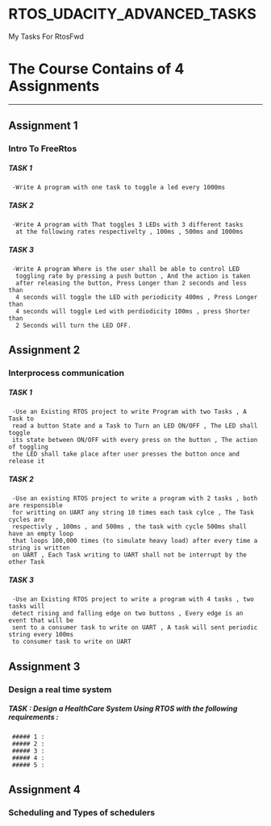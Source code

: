 # RTOS_UDACITY_ADVANCED_TASKS
My Tasks For RtosFwd

 # The Course Contains of 4 Assignments 
 ------------------------------------------------------------------------------------------------------------------------------
 ## Assignment 1 
  ### Intro To FreeRtos
   ##### TASK 1
     -Write A program with one task to toggle a led every 1000ms
   ##### TASK 2
     -Write A program with That toggles 3 LEDs with 3 different tasks
      at the following rates respectivelty , 100ms , 500ms and 1000ms
   ##### TASK 3
     -Write A program Where is the user shall be able to control LED
      toggling rate by pressing a push button , And the action is taken
      after releasing the button, Press Longer than 2 seconds and less than
      4 seconds will toggle the LED with periodicity 400ms , Press Longer than 
      4 seconds will toggle Led with perdiodicity 100ms , press Shorter than 
      2 Seconds will turn the LED OFF.
 ## Assignment 2 
  ### Interprocess communication 
  ##### TASK 1
     -Use an Existing RTOS project to write Program with two Tasks , A Task to
     read a button State and a Task to Turn an LED ON/OFF , The LED shall toggle
     its state between ON/OFF with every press on the button , The action of toggling
     the LED shall take place after user presses the button once and release it
   ##### TASK 2
     -Use an existing RTOS project to write a program with 2 tasks , both are responsible
     for writting on UART any string 10 times each task cylce , The Task cycles are 
     respectivly , 100ms , and 500ms , the task with cycle 500ms shall have an empty loop
     that loops 100,000 times (to simulate heavy load) after every time a string is written
     on UART , Each Task writing to UART shall not be interrupt by the other Task
   ##### TASK 3
     -Use an Existing RTOS project to write a program with 4 tasks , two tasks will 
     detect rising and falling edge on two buttons , Every edge is an event that will be
     sent to a consumer task to write on UART , A task will sent periodic string every 100ms
     to consumer task to write on UART
 ## Assignment 3 
  ### Design a real time system
   ##### TASK : Design a HealthCare System Using RTOS with the following requirements :
     ##### 1 :
     ##### 2 :
     ##### 3 :
     ##### 4 :
     ##### 5 :
 ## Assignment 4 
  ### Scheduling and Types of schedulers
